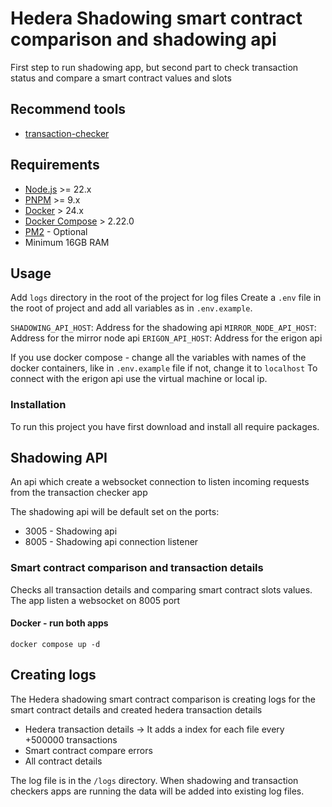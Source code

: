 # Hedera Shadowing smart contract comparison and shadowing api

First step to run shadowing app, but second part to check transaction status and compare a smart contract values and slots

## Recommend tools
* [transaction-checker](https://github.com/misiekp/transaction-checker)

## Requirements
* [Node.js](https://nodejs.org/en) >= 22.x
* [PNPM](https://pnpm.io/) >= 9.x
* [Docker](https://www.docker.com/) > 24.x
* [Docker Compose](https://docs.docker.com/compose/) > 2.22.0
* [PM2](https://pm2.keymetrics.io/) - Optional
* Minimum 16GB RAM

## Usage

Add ```logs``` directory in the root of the project for log files
Create a ```.env``` file in the root of project and add all variables as in ```.env.example```. 

``SHADOWING_API_HOST``: Address for the shadowing api 
``MIRROR_NODE_API_HOST``: Address for the mirror node api
``ERIGON_API_HOST``: Address for the erigon api

If you use docker compose - change all the variables with names of the docker containers, like in ``.env.example`` file
if not, change it to ``localhost``
To connect with the erigon api use the virtual machine or local ip.

### Installation
To run this project you have first download and install all require packages.

## Shadowing API
An api which create a websocket connection to listen incoming requests from the transaction checker app

The shadowing api will be default set on the ports:
- 3005 - Shadowing api
- 8005 - Shadowing api connection listener

### Smart contract comparison and transaction details
Checks all transaction details and comparing smart contract slots values. The app listen a websocket on 8005 port

#### Docker - run both apps
``docker compose up -d``

## Creating logs
The Hedera shadowing smart contract comparison is creating logs for the smart contract details and created hedera transaction details
- Hedera transaction details -> It adds a index for each file every +500000 transactions
- Smart contract compare errors
- All contract details

The log file is in the ``/logs`` directory. When shadowing and transaction checkers apps are running the data will be added into existing log files.

